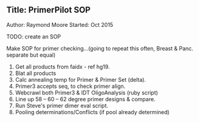 ## Title: PrimerPilot SOP
 Author: Raymond Moore
 Started: Oct 2015


TODO: create an SOP

Make SOP for primer checking…(going to repeat this often, Breast & Panc. separate but equal)

1. Get all products from faidx - ref hg19.
2. Blat all products
3. Calc annealing temp for Primer & Primer Set (delta).
 1. Primer3 accepts seq, to check primer align.
 2. Webcrawl both Primer3 & IDT OligoAnalysis (ruby script)
4. Line up 58 – 60 – 62 degree primer designs & compare.
5. Run Steve's primer dimer eval script.
6. Pooling determinations/Conflicts (if pool already determined)

